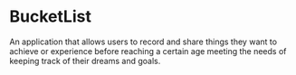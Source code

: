 # BucketList
An application that allows users  to record and share things they want to achieve or experience before reaching a certain age meeting the needs of keeping track of their dreams and goals.
